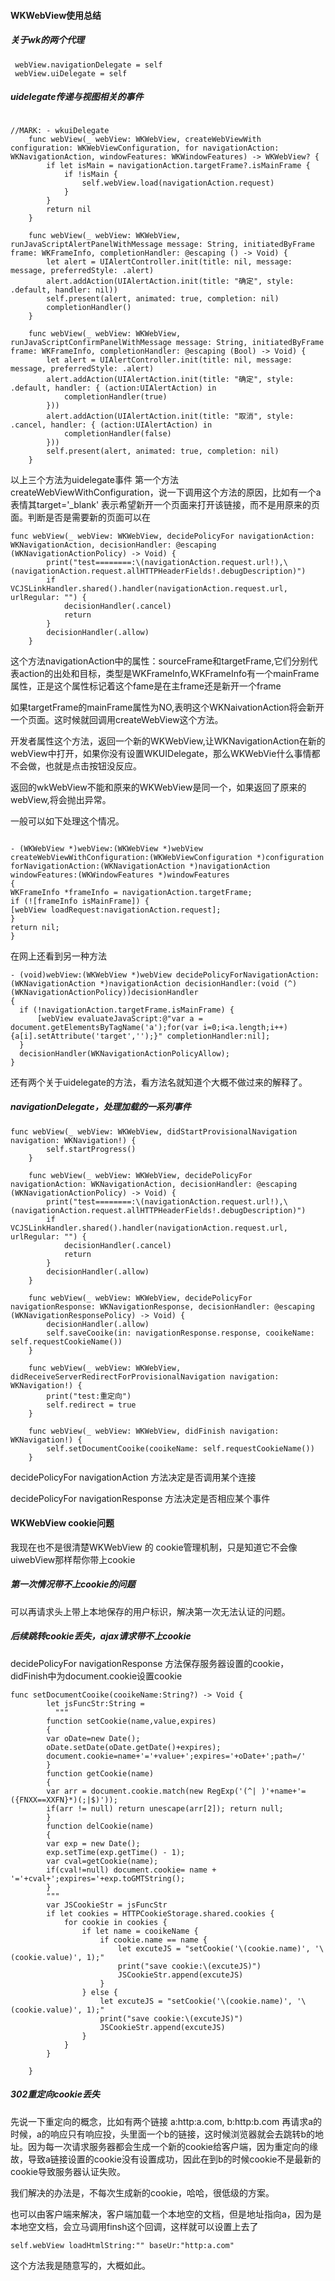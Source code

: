 #### WKWebView使用总结

##### 关于wk的两个代理

```
 webView.navigationDelegate = self
 webView.uiDelegate = self
```

##### uidelegate传递与视图相关的事件

```

//MARK: - wkuiDelegate
    func webView(_ webView: WKWebView, createWebViewWith configuration: WKWebViewConfiguration, for navigationAction: WKNavigationAction, windowFeatures: WKWindowFeatures) -> WKWebView? {
        if let isMain = navigationAction.targetFrame?.isMainFrame {
            if !isMain {
                self.webView.load(navigationAction.request)
            }
        }
        return nil
    }
    
    func webView(_ webView: WKWebView, runJavaScriptAlertPanelWithMessage message: String, initiatedByFrame frame: WKFrameInfo, completionHandler: @escaping () -> Void) {
        let alert = UIAlertController.init(title: nil, message: message, preferredStyle: .alert)
        alert.addAction(UIAlertAction.init(title: "确定", style: .default, handler: nil))
        self.present(alert, animated: true, completion: nil)
        completionHandler()
    }
    
    func webView(_ webView: WKWebView, runJavaScriptConfirmPanelWithMessage message: String, initiatedByFrame frame: WKFrameInfo, completionHandler: @escaping (Bool) -> Void) {
        let alert = UIAlertController.init(title: nil, message: message, preferredStyle: .alert)
        alert.addAction(UIAlertAction.init(title: "确定", style: .default, handler: { (action:UIAlertAction) in
            completionHandler(true)
        }))
        alert.addAction(UIAlertAction.init(title: "取消", style: .cancel, handler: { (action:UIAlertAction) in
            completionHandler(false)
        }))
        self.present(alert, animated: true, completion: nil)
    }
```

以上三个方法为uidelegate事件
第一个方法createWebViewWithConfiguration，说一下调用这个方法的原因，比如有一个a表情其target='_blank' 表示希望新开一个页面来打开该链接，而不是用原来的页面。判断是否是需要新的页面可以在

```
func webView(_ webView: WKWebView, decidePolicyFor navigationAction: WKNavigationAction, decisionHandler: @escaping (WKNavigationActionPolicy) -> Void) {
        print("test========:\(navigationAction.request.url!),\(navigationAction.request.allHTTPHeaderFields!.debugDescription)")
        if VCJSLinkHandler.shared().handler(navigationAction.request.url, urlRegular: "") {
            decisionHandler(.cancel)
            return
        }
        decisionHandler(.allow)
    }

```
这个方法navigationAction中的属性：sourceFrame和targetFrame,它们分别代表action的出处和目标，类型是WKFrameInfo,WKFrameInfo有一个mainFrame属性，正是这个属性标记着这个fame是在主frame还是新开一个frame

如果targetFrame的mainFrame属性为NO,表明这个WKNaivationAction将会新开一个页面。这时候就回调用createWebView这个方法。

开发者属性这个方法，返回一个新的WKWebView,让WKNavigationAction在新的webView中打开，如果你没有设置WKUIDelegate，那么WKWebVie什么事情都不会做，也就是点击按钮没反应。

返回的wkWebView不能和原来的WKWebView是同一个，如果返回了原来的webView,将会抛出异常。


一般可以如下处理这个情况。

```

- (WKWebView *)webView:(WKWebView *)webView createWebViewWithConfiguration:(WKWebViewConfiguration *)configuration forNavigationAction:(WKNavigationAction *)navigationAction windowFeatures:(WKWindowFeatures *)windowFeatures
{
WKFrameInfo *frameInfo = navigationAction.targetFrame;
if (![frameInfo isMainFrame]) {
[webView loadRequest:navigationAction.request];
}
return nil;
}

```

在网上还看到另一种方法

```
- (void)webView:(WKWebView *)webView decidePolicyForNavigationAction:(WKNavigationAction *)navigationAction decisionHandler:(void (^)(WKNavigationActionPolicy))decisionHandler
{
  if (!navigationAction.targetFrame.isMainFrame) {
      [webView evaluateJavaScript:@"var a = document.getElementsByTagName('a');for(var i=0;i<a.length;i++){a[i].setAttribute('target','');}" completionHandler:nil];
  }
  decisionHandler(WKNavigationActionPolicyAllow);
}

```

还有两个关于uidelegate的方法，看方法名就知道个大概不做过来的解释了。


##### navigationDelegate，处理加载的一系列事件

```
func webView(_ webView: WKWebView, didStartProvisionalNavigation navigation: WKNavigation!) {
        self.startProgress()
    }
    
    func webView(_ webView: WKWebView, decidePolicyFor navigationAction: WKNavigationAction, decisionHandler: @escaping (WKNavigationActionPolicy) -> Void) {
        print("test========:\(navigationAction.request.url!),\(navigationAction.request.allHTTPHeaderFields!.debugDescription)")
        if VCJSLinkHandler.shared().handler(navigationAction.request.url, urlRegular: "") {
            decisionHandler(.cancel)
            return
        }
        decisionHandler(.allow)
    }
    
    func webView(_ webView: WKWebView, decidePolicyFor navigationResponse: WKNavigationResponse, decisionHandler: @escaping (WKNavigationResponsePolicy) -> Void) {
        decisionHandler(.allow)
        self.saveCooike(in: navigationResponse.response, cooikeName: self.requestCookieName())
    }
    
    func webView(_ webView: WKWebView, didReceiveServerRedirectForProvisionalNavigation navigation: WKNavigation!) {
        print("test:重定向")
        self.redirect = true
    }
    
    func webView(_ webView: WKWebView, didFinish navigation: WKNavigation!) {
        self.setDocumentCooike(cooikeName: self.requestCookieName())
    }
```
decidePolicyFor navigationAction 方法决定是否调用某个连接

decidePolicyFor navigationResponse 方法决定是否相应某个事件


#### WKWebView cookie问题

我现在也不是很清楚WKWebView 的 cookie管理机制，只是知道它不会像uiwebView那样帮你带上cookie

##### 第一次情况带不上cookie的问题
可以再请求头上带上本地保存的用户标识，解决第一次无法认证的问题。

##### 后续跳转cookie丢失，ajax请求带不上cookie

decidePolicyFor navigationResponse 方法保存服务器设置的cookie，didFinish中为document.cookie设置cookie

```
func setDocumentCooike(cooikeName:String?) -> Void {
        let jsFuncStr:String =
          """
        function setCookie(name,value,expires)
        {
        var oDate=new Date();
        oDate.setDate(oDate.getDate()+expires);
        document.cookie=name+'='+value+';expires='+oDate+';path=/'
        }
        function getCookie(name)
        {
        var arr = document.cookie.match(new RegExp('(^| )'+name+'=({FNXX==XXFN}*)(;|$)'));
        if(arr != null) return unescape(arr[2]); return null;
        }
        function delCookie(name)
        {
        var exp = new Date();
        exp.setTime(exp.getTime() - 1);
        var cval=getCookie(name);
        if(cval!=null) document.cookie= name + '='+cval+';expires='+exp.toGMTString();
        }
        """
        var JSCookieStr = jsFuncStr
        if let cookies = HTTPCookieStorage.shared.cookies {
            for cookie in cookies {
                if let name = cooikeName {
                    if cookie.name == name {
                        let excuteJS = "setCookie('\(cookie.name)', '\(cookie.value)', 1);"
                        print("save cookie:\(excuteJS)")
                        JSCookieStr.append(excuteJS)
                    }
                } else {
                    let excuteJS = "setCookie('\(cookie.name)', '\(cookie.value)', 1);"
                    print("save cookie:\(excuteJS)")
                    JSCookieStr.append(excuteJS)
                }
            }
        }
        
    }

```

##### 302重定向cookie丢失

先说一下重定向的概念，比如有两个链接 a:http:a.com, b:http:b.com
再请求a的时候，a的响应只有响应投，头里面一个b的链接，这时候浏览器就会去跳转b的地址。因为每一次请求服务器都会生成一个新的cookie给客户端，因为重定向的缘故，导致a链接设置的cookie没有设置成功，因此在到b的时候cookie不是最新的cookie导致服务器认证失败。

我们解决的办法是，不每次生成新的cookie，哈哈，很低级的方案。

也可以由客户端来解决，客户端加载一个本地空的文档，但是地址指向a，因为是本地空文档，会立马调用finsh这个回调，这样就可以设置上去了

```
self.webView loadHtmlString:"" baseUr:"http:a.com"
```
这个方法我是随意写的，大概如此。






